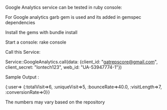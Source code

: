 Google Analytics service can be tested in ruby console:

For Google analytics garb gem is used and its added in gemspec dependencies 

Install the gems with bundle install

Start a console: rake console

Call this Service:

Service::GoogleAnalytics.call(data: {client_id: "gatrepscore@gmail.com", client_secret: "Iontech123", web_id: "UA-53947774-1"})

Sample Output :

{:user=>  {:totalVisit=>6,   :uniqueVisit=>5,   :bounceRate=>40.0,   :visitLength=>7,   :conversionRate=>0}}

The numbers may vary based on the repository

